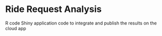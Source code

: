 # Ride Request Analysis
R code
Shiny application code to integrate and publish the results on the cloud app
